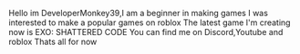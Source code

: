 Hello im DeveloperMonkey39,I am a beginner in making games
I was interested to make a popular games on roblox
The latest game I'm creating now is EXO: SHATTERED CODE 
You can find me on Discord,Youtube and roblox
Thats all for now
